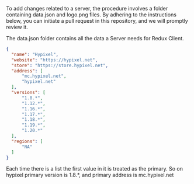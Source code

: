 To add changes related to a server, the procedure involves a folder containing data.json and logo.png files. 
By adhering to the instructions below, you can initiate a pull request in this repository, and we will promptly review it.

The data.json folder contains all the data a Server needs for Redux Client.
```json
{
  "name": "Hypixel",
  "website": "https://hypixel.net",
  "store": "https://store.hypixel.net",
  "address": [
      "mc.hypixel.net",
      "hypixel.net"
  ],
  "versions": [
      "1.8.*",
      "1.12.*",
      "1.16.*",
      "1.17.*",
      "1.18.*",
      "1.19.*",
      "1.20.*"
  ],
  "regions": [
      "NA"
  ]
}
```
Each time there is a list the first value in it is treated as the primary. So on hypixel primary version is 1.8.*, and primary address is mc.hypixel.net
